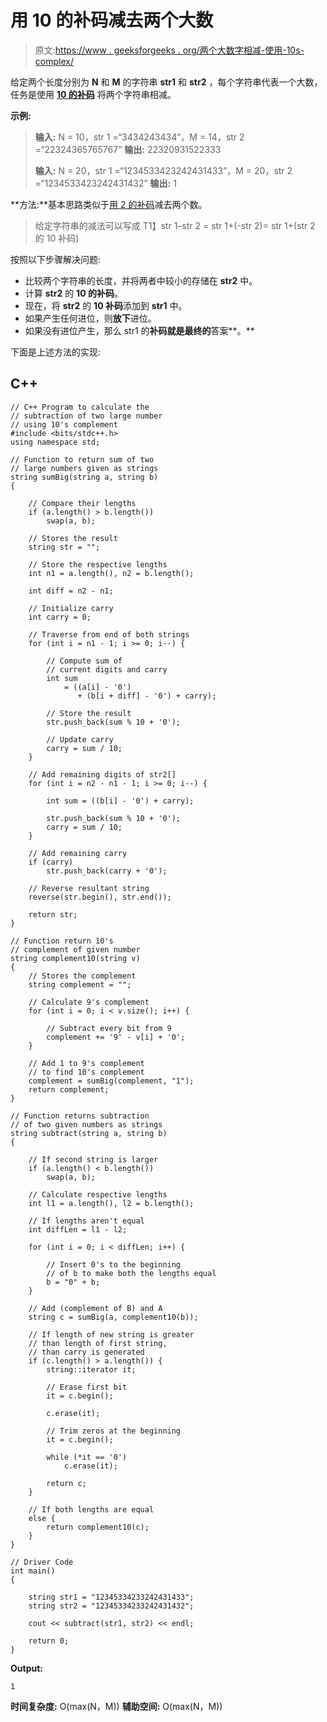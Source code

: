 # 用 10 的补码减去两个大数

> 原文:[https://www . geeksforgeeks . org/两个大数字相减-使用-10s-complex/](https://www.geeksforgeeks.org/subtraction-of-two-large-numbers-using-10s-compliment/)

给定两个长度分别为 **N** 和 **M** 的字符串 **str1** 和 **str2** ，每个字符串代表一个大数，任务是使用 [**10 的补码**](https://www.geeksforgeeks.org/10s-compliment-of-a-decimal-number/) 将两个字符串相减。

**示例:**

> **输入:** N = 10，str 1 =“3434243434”，M = 14，str 2 =“22324365765767”
> **输出:** 22320931522333
> 
> **输入:** N = 20，str 1 =“1234533423242431433”，M = 20，str 2 =“1234533423242431432”
> **输出:** 1

**方法:**基本思路类似于[用 2 的补码](https://www.geeksforgeeks.org/subtraction-of-two-numbers-using-2s-complement/)减去两个数。

> 给定字符串的减法可以写成
> T1】str 1–str 2 = str 1+(-str 2)= str 1+(str 2 的 10 补码)

按照以下步骤解决问题:

*   比较两个字符串的长度，并将两者中较小的存储在 **str2** 中。
*   计算 **str2** 的 **10 的补码**。
*   现在，将 **str2** 的 **10 补码**添加到 **str1** 中。
*   如果产生任何进位，则**放下**进位。
*   如果没有进位产生，那么 str1 的**补码就是最终的**答案**。**

下面是上述方法的实现:

## C++

```
// C++ Program to calculate the
// subtraction of two large number
// using 10's complement
#include <bits/stdc++.h>
using namespace std;

// Function to return sum of two
// large numbers given as strings
string sumBig(string a, string b)
{

    // Compare their lengths
    if (a.length() > b.length())
        swap(a, b);

    // Stores the result
    string str = "";

    // Store the respective lengths
    int n1 = a.length(), n2 = b.length();

    int diff = n2 - n1;

    // Initialize carry
    int carry = 0;

    // Traverse from end of both strings
    for (int i = n1 - 1; i >= 0; i--) {

        // Compute sum of
        // current digits and carry
        int sum
            = ((a[i] - '0')
               + (b[i + diff] - '0') + carry);

        // Store the result
        str.push_back(sum % 10 + '0');

        // Update carry
        carry = sum / 10;
    }

    // Add remaining digits of str2[]
    for (int i = n2 - n1 - 1; i >= 0; i--) {

        int sum = ((b[i] - '0') + carry);

        str.push_back(sum % 10 + '0');
        carry = sum / 10;
    }

    // Add remaining carry
    if (carry)
        str.push_back(carry + '0');

    // Reverse resultant string
    reverse(str.begin(), str.end());

    return str;
}

// Function return 10's
// complement of given number
string complement10(string v)
{
    // Stores the complement
    string complement = "";

    // Calculate 9's complement
    for (int i = 0; i < v.size(); i++) {

        // Subtract every bit from 9
        complement += '9' - v[i] + '0';
    }

    // Add 1 to 9's complement
    // to find 10's complement
    complement = sumBig(complement, "1");
    return complement;
}

// Function returns subtraction
// of two given numbers as strings
string subtract(string a, string b)
{

    // If second string is larger
    if (a.length() < b.length())
        swap(a, b);

    // Calculate respective lengths
    int l1 = a.length(), l2 = b.length();

    // If lengths aren't equal
    int diffLen = l1 - l2;

    for (int i = 0; i < diffLen; i++) {

        // Insert 0's to the beginning
        // of b to make both the lengths equal
        b = "0" + b;
    }

    // Add (complement of B) and A
    string c = sumBig(a, complement10(b));

    // If length of new string is greater
    // than length of first string,
    // than carry is generated
    if (c.length() > a.length()) {
        string::iterator it;

        // Erase first bit
        it = c.begin();

        c.erase(it);

        // Trim zeros at the beginning
        it = c.begin();

        while (*it == '0')
            c.erase(it);

        return c;
    }

    // If both lengths are equal
    else {
        return complement10(c);
    }
}

// Driver Code
int main()
{

    string str1 = "12345334233242431433";
    string str2 = "12345334233242431432";

    cout << subtract(str1, str2) << endl;

    return 0;
}
```

**Output:** 

```
1
```

**时间复杂度:** O(max(N，M))
**辅助空间:** O(max(N，M))